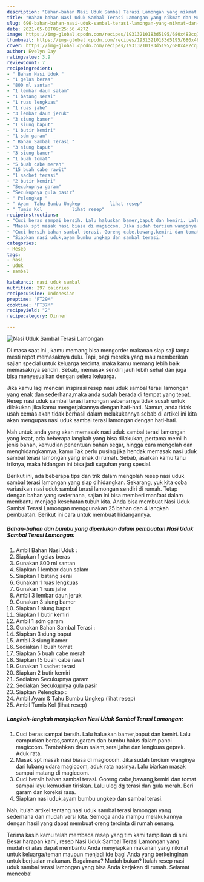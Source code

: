```yaml
---
description: "Bahan-bahan Nasi Uduk Sambal Terasi Lamongan yang nikmat dan Mudah Dibuat"
title: "Bahan-bahan Nasi Uduk Sambal Terasi Lamongan yang nikmat dan Mudah Dibuat"
slug: 696-bahan-bahan-nasi-uduk-sambal-terasi-lamongan-yang-nikmat-dan-mudah-dibuat
date: 2021-05-08T09:25:56.427Z
image: https://img-global.cpcdn.com/recipes/19313210183d5195/680x482cq70/nasi-uduk-sambal-terasi-lamongan-foto-resep-utama.jpg
thumbnail: https://img-global.cpcdn.com/recipes/19313210183d5195/680x482cq70/nasi-uduk-sambal-terasi-lamongan-foto-resep-utama.jpg
cover: https://img-global.cpcdn.com/recipes/19313210183d5195/680x482cq70/nasi-uduk-sambal-terasi-lamongan-foto-resep-utama.jpg
author: Evelyn Day
ratingvalue: 3.9
reviewcount: 7
recipeingredient:
- " Bahan Nasi Uduk "
- "1 gelas beras"
- "800 ml santan"
- "1 lembar daun salam"
- "1 batang serai"
- "1 ruas lengkuas"
- "1 ruas jahe"
- "3 lembar daun jeruk"
- "3 siung bamer"
- "1 siung baput"
- "1 butir kemiri"
- "1 sdm garam"
- " Bahan Sambal Terasi "
- "3 siung baput"
- "3 siung bamer"
- "1 buah tomat"
- "5 buah cabe merah"
- "15 buah cabe rawit"
- "1 sachet terasi"
- "2 butir kemiri"
- "Secukupnya garam"
- "Secukupnya gula pasir"
- " Pelengkap "
- " Ayam  Tahu Bumbu Ungkep           lihat resep"
- " Tumis Kol           lihat resep"
recipeinstructions:
- "Cuci beras sampai bersih. Lalu haluskan bamer,baput dan kemiri. Lalu campurkan beras,santan,garam dan bumbu halus dalam panci magiccom. Tambahkan daun salam,serai,jahe dan lengkuas geprek. Aduk rata."
- "Masak spt masak nasi biasa di magiccom. Jika sudah tercium wanginya dari lubang udara magiccom, aduk rata nasinya. Lalu biarkan masak sampai matang di magiccom."
- "Cuci bersih bahan sambal terasi. Goreng cabe,bawang,kemiri dan tomat sampai layu kemudian tiriskan. Lalu uleg dg terasi dan gula merah. Beri garam dan koreksi rasa."
- "Siapkan nasi uduk,ayam bumbu ungkep dan sambal terasi."
categories:
- Resep
tags:
- nasi
- uduk
- sambal

katakunci: nasi uduk sambal 
nutrition: 297 calories
recipecuisine: Indonesian
preptime: "PT29M"
cooktime: "PT37M"
recipeyield: "2"
recipecategory: Dinner

---
```



![Nasi Uduk Sambal Terasi Lamongan](https://img-global.cpcdn.com/recipes/19313210183d5195/680x482cq70/nasi-uduk-sambal-terasi-lamongan-foto-resep-utama.jpg)

Di masa  saat ini , kamu memang bisa mengorder makanan siap saji tanpa mesti repot memasaknya dulu. Tapi, bagi mereka yang mau memberikan sajian special untuk keluarga tercinta, maka kamu memang lebih baik memasaknya sendiri. Sebab, memasak sendiri jauh lebih sehat dan juga bisa menyesuaikan dengan selera keluarga.

Jika kamu lagi mencari inspirasi resep nasi uduk sambal terasi lamongan yang enak dan sederhana,maka anda sudah berada di tempat yang tepat. Resep nasi uduk sambal terasi lamongan  sebenarnya tidak susah untuk dilakukan jika kamu mengerjakannya dengan hati-hati. Namun, anda tidak usah cemas akan tidak berhasil dalam melakukannya 
sebab di artikel ini kita akan mengupas nasi uduk sambal terasi lamongan dengan hati-hati.  



Nah untuk anda yang akan memasak nasi uduk sambal terasi lamongan yang lezat, ada beberapa langkah yang bisa dilakukan, pertama memilih jenis bahan, kemudian penentuan bahan segar, hingga cara mengolah dan menghidangkannya. kamu Tak perlu pusing jika hendak memasak nasi uduk sambal terasi lamongan yang enak di rumah. Sebab, asalkan kamu  tahu triknya, maka hidangan ini bisa jadi suguhan yang spesial.

Berikut ini, ada beberapa tips dan trik dalam mengolah resep nasi uduk sambal terasi lamongan yang siap dihidangkan. Sekarang, yuk kita coba variasikan nasi uduk sambal terasi lamongan sendiri di rumah. Tetap dengan bahan yang sederhana, sajian ini bisa memberi manfaat dalam membantu menjaga kesehatan tubuh kita. Anda bisa membuat Nasi Uduk Sambal Terasi Lamongan menggunakan 25 bahan dan 4 langkah pembuatan. Berikut ini cara untuk membuat hidangannya.

<!--inarticleads1-->

##### Bahan-bahan dan bumbu yang diperlukan dalam pembuatan Nasi Uduk Sambal Terasi Lamongan:

1. Ambil  Bahan Nasi Uduk :
1. Siapkan 1 gelas beras
1. Gunakan 800 ml santan
1. Siapkan 1 lembar daun salam
1. Siapkan 1 batang serai
1. Gunakan 1 ruas lengkuas
1. Gunakan 1 ruas jahe
1. Ambil 3 lembar daun jeruk
1. Gunakan 3 siung bamer
1. Siapkan 1 siung baput
1. Siapkan 1 butir kemiri
1. Ambil 1 sdm garam
1. Gunakan  Bahan Sambal Terasi :
1. Siapkan 3 siung baput
1. Ambil 3 siung bamer
1. Sediakan 1 buah tomat
1. Siapkan 5 buah cabe merah
1. Siapkan 15 buah cabe rawit
1. Gunakan 1 sachet terasi
1. Siapkan 2 butir kemiri
1. Sediakan Secukupnya garam
1. Sediakan Secukupnya gula pasir
1. Siapkan  Pelengkap :
1. Ambil  Ayam &amp; Tahu Bumbu Ungkep           (lihat resep)
1. Ambil  Tumis Kol           (lihat resep)




<!--inarticleads2-->

##### Langkah-langkah menyiapkan Nasi Uduk Sambal Terasi Lamongan:

1. Cuci beras sampai bersih. Lalu haluskan bamer,baput dan kemiri. Lalu campurkan beras,santan,garam dan bumbu halus dalam panci magiccom. Tambahkan daun salam,serai,jahe dan lengkuas geprek. Aduk rata.
1. Masak spt masak nasi biasa di magiccom. Jika sudah tercium wanginya dari lubang udara magiccom, aduk rata nasinya. Lalu biarkan masak sampai matang di magiccom.
1. Cuci bersih bahan sambal terasi. Goreng cabe,bawang,kemiri dan tomat sampai layu kemudian tiriskan. Lalu uleg dg terasi dan gula merah. Beri garam dan koreksi rasa.
1. Siapkan nasi uduk,ayam bumbu ungkep dan sambal terasi.




Nah, itulah artikel tentang  nasi uduk sambal terasi lamongan  yang sederhana dan mudah versi kita. Semoga anda mampu melakukannya dengan hasil yang dapat membuat oreng tercinta di rumah senang. 

Terima kasih kamu telah membaca resep yang tim kami tampilkan di sini. Besar harapan kami, resep  Nasi Uduk Sambal Terasi Lamongan yang mudah di atas dapat membantu Anda menyiapkan makanan yang nikmat untuk keluarga/teman maupun menjadi ide bagi Anda yang berkeinginan untuk berjualan makanan. Bagaimana? Mudah bukan? Itulah resep nasi uduk sambal terasi lamongan yang bisa Anda kerjakan di rumah. Selamat mencoba!

